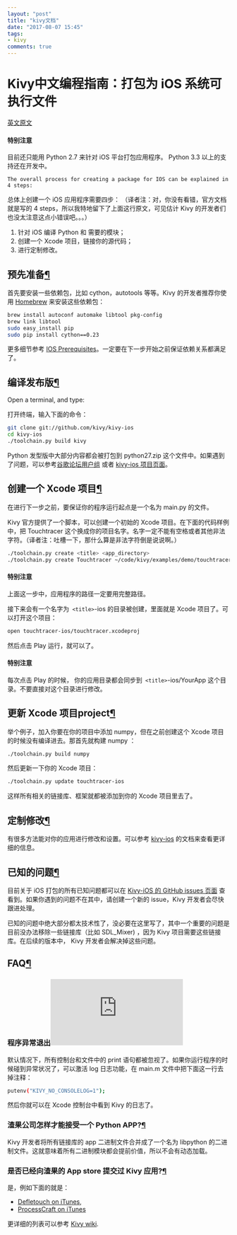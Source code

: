 ```yaml
---
layout: "post"
title: "kivy文档"
date: "2017-08-07 15:45"
tags:
- kivy
comments: true
---
```


# Kivy中文编程指南：打包为 iOS 系统可执行文件

[英文原文](https://kivy.org/docs/guide/packaging-ios.html)


#### 特别注意

目前还只能用 Python 2.7 来针对 iOS 平台打包应用程序。 Python 3.3 以上的支持还在开发中。


`The overall process for creating a package for IOS can be explained in 4 steps:`

总体上创建一个 iOS 应用程序需要四步：
（译者注：对，你没有看错，官方文档就是写的 4 steps，所以我特地留下了上面这行原文，可见估计 Kivy 的开发者们也没太注意这点小错误吧。。。）

1. 针对 iOS 编译 Python 和 需要的模块；
2. 创建一个 Xcode 项目，链接你的源代码；
3. 进行定制修改。



## 预先准备[¶](https://kivy.org/docs/guide/packaging-ios.html#prerequisites "Permalink to this headline")

首先要安装一些依赖包，比如 cython，autotools 等等。Kivy 的开发者推荐你使用 [Homebrew](http://mxcl.github.com/homebrew/) 来安装这些依赖包：

```Bash
brew install autoconf automake libtool pkg-config
brew link libtool
sudo easy_install pip
sudo pip install cython==0.23
```

更多细节参考 [IOS Prerequisites](https://kivy.org/docs/guide/packaging-ios-prerequisites.html#packaging-ios-prerequisites)。一定要在下一步开始之前保证依赖关系都满足了。

## 编译发布版[¶](https://kivy.org/docs/guide/packaging-ios.html#compile-the-distribution "Permalink to this headline")

Open a terminal, and type:

打开终端，输入下面的命令：

```Bash
git clone git://github.com/kivy/kivy-ios
cd kivy-ios
./toolchain.py build kivy
```

Python 发型版中大部分内容都会被打包到 python27.zip 这个文件中。如果遇到了问题，可以参考[谷歌论坛用户组](https://groups.google.com/forum/#!forum/kivy-users) 或者 [kivy-ios 项目页面](https://github.com/kivy/kivy-ios)。



## 创建一个 Xcode 项目[¶](https://kivy.org/docs/guide/packaging-ios.html#create-an-xcode-project "Permalink to this headline")

在进行下一步之前，要保证你的程序运行起点是一个名为 main.py 的文件。

Kivy 官方提供了一个脚本，可以创建一个初始的 Xcode 项目。在下面的代码样例中，把 Touchtracer 这个换成你的项目名字。名字一定不能有空格或者其他非法字符。（译者注：吐槽一下，那什么算是非法字符倒是说说啊。）


```Bash
./toolchain.py create <title> <app_directory>
./toolchain.py create Touchtracer ~/code/kivy/examples/demo/touchtracer
```


#### 特别注意
上面这一步中，应用程序的路径一定要用完整路径。

接下来会有一个名字为` <title>`-ios 的目录被创建，里面就是 Xcode 项目了。可以打开这个项目：

```Bash
open touchtracer-ios/touchtracer.xcodeproj
```

然后点击 Play 运行，就可以了。

#### 特别注意

每次点击 Play 的时候， 你的应用目录都会同步到` <title>`-ios/YourApp 这个目录。不要直接对这个目录进行修改。


## 更新 Xcode 项目project[¶](https://kivy.org/docs/guide/packaging-ios.html#updating-an-xcode-project "Permalink to this headline")

举个例子，加入你要在你的项目中添加 numpy，但在之前创建这个 Xcode 项目的时候没有编译进去。那首先就构建 numpy ：


```Bash
./toolchain.py build numpy
```

然后更新一下你的 Xcode 项目：
```Bash
./toolchain.py update touchtracer-ios
```

这样所有相关的链接库、框架就都被添加到你的 Xcode 项目里去了。


## 定制修改[¶](https://kivy.org/docs/guide/packaging-ios.html#customize "Permalink to this headline")

有很多方法能对你的应用进行修改和设置。可以参考 [kivy-ios](http://www.github.com/kivy/kivy-ios) 的文档来查看更详细的信息。


## 已知的问题[¶](https://kivy.org/docs/guide/packaging-ios.html#known-issues "Permalink to this headline")

目前关于 iOS 打包的所有已知问题都可以在 [Kivy-iOS 的 GitHub issues 页面](https://github.com/kivy/kivy-ios/issues) 查看到。如果你遇到的问题不在其中，请创建一个新的 issue，Kivy 开发者会尽快跟进处理。

已知的问题中绝大部分都太技术性了，没必要在这里写了，其中一个重要的问题是目前没办法移除一些链接库（比如 SDL_Mixer) ，因为 Kivy 项目需要这些链接库。在后续的版本中， Kivy 开发者会解决掉这些问题。



## FAQ[¶](https://kivy.org/docs/guide/packaging-ios.html#faq "Permalink to this headline")



### 程序异常退出![¶](https://kivy.org/docs/guide/packaging-ios.html#application-quit-abnormally "Permalink to this headline")

默认情况下，所有控制台和文件中的 print 语句都被忽视了。如果你运行程序的时候碰到异常状况了，可以激活 log 日志功能，在 main.m 文件中把下面这一行去掉注释：


```Bash
putenv("KIVY_NO_CONSOLELOG=1");
```
然后你就可以在 Xcode 控制台中看到 Kivy 的日志了。




### 渣果公司怎样才能接受一个 Python APP?[¶](https://kivy.org/docs/guide/packaging-ios.html#how-can-apple-accept-a-python-app "Permalink to this headline")

Kivy 开发者将所有链接库的 app 二进制文件合并成了一个名为 libpython 的二进制文件。这就意味着所有二进制模块都会提前价值，所以不会有动态加载。


### 是否已经向渣果的 App store 提交过 Kivy 应用?[¶](https://kivy.org/docs/guide/packaging-ios.html#have-you-already-submited-a-kivy-application-to-the-app-store "Permalink to this headline")

是，例如下面的就是：

* [Defletouch on iTunes](http://itunes.apple.com/us/app/deflectouch/id505729681),
* [ProcessCraft on iTunes](http://itunes.apple.com/us/app/processcraft/id526377075)

更详细的列表可以参考 [Kivy wiki](https://github.com/kivy/kivy/wiki/List-of-Kivy-Projects).







